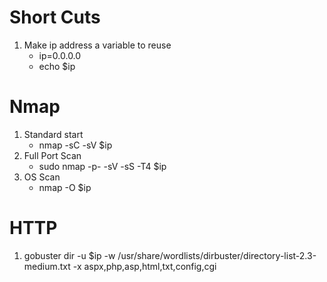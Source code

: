 # Short Cuts #
1. Make ip address a variable to reuse
    * ip=0.0.0.0
    * echo $ip
# Nmap #
1. Standard start
    * nmap -sC -sV $ip
2. Full Port Scan
    * sudo nmap -p- -sV -sS -T4 $ip
3. OS Scan
    * nmap -O $ip

# HTTP #
1. gobuster dir -u $ip -w /usr/share/wordlists/dirbuster/directory-list-2.3-medium.txt -x aspx,php,asp,html,txt,config,cgi 
